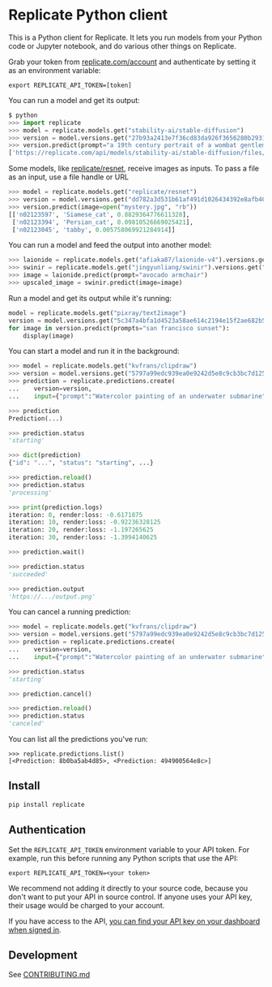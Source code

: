 # Replicate Python client

This is a Python client for Replicate. It lets you run models from your Python code or Jupyter notebook, and do various other things on Replicate.

Grab your token from [replicate.com/account](https://replicate.com/account) and authenticate by setting it as an environment variable:

```
export REPLICATE_API_TOKEN=[token]
```

You can run a model and get its output:

```python
$ python
>>> import replicate
>>> model = replicate.models.get("stability-ai/stable-diffusion")
>>> version = model.versions.get("27b93a2413e7f36cd83da926f3656280b2931564ff050bf9575f1fdf9bcd7478")
>>> version.predict(prompt="a 19th century portrait of a wombat gentleman")
['https://replicate.com/api/models/stability-ai/stable-diffusion/files/50fcac81-865d-499e-81ac-49de0cb79264/out-0.png']
```

Some models, like [replicate/resnet](/replicate/resnet), receive images as inputs. To pass a file as an input, use a file handle or URL

```python
>>> model = replicate.models.get("replicate/resnet")
>>> version = model.versions.get("dd782a3d531b61af491d1026434392e8afb40bfb53b8af35f727e80661489767")
>>> version.predict(image=open("mystery.jpg", "rb"))
[['n02123597', 'Siamese_cat', 0.8829364776611328],
 ['n02123394', 'Persian_cat', 0.09810526669025421],
 ['n02123045', 'tabby', 0.005758069921284914]]
```

You can run a model and feed the output into another model:

```python
>>> laionide = replicate.models.get("afiaka87/laionide-v4").versions.get("b21cbe271e65c1718f2999b038c18b45e21e4fba961181fbfae9342fc53b9e05")
>>> swinir = replicate.models.get("jingyunliang/swinir").versions.get("660d922d33153019e8c263a3bba265de882e7f4f70396546b6c9c8f9d47a021a")
>>> image = laionide.predict(prompt="avocado armchair")
>>> upscaled_image = swinir.predict(image=image)
```

Run a model and get its output while it's running:

```python
model = replicate.models.get("pixray/text2image")
version = model.versions.get("5c347a4bfa1d4523a58ae614c2194e15f2ae682b57e3797a5bb468920aa70ebf")
for image in version.predict(prompts="san francisco sunset"):
    display(image)
```

You can start a model and run it in the background:

```python
>>> model = replicate.models.get("kvfrans/clipdraw")
>>> version = model.versions.get("5797a99edc939ea0e9242d5e8c9cb3bc7d125b1eac21bda852e5cb79ede2cd9b")
>>> prediction = replicate.predictions.create(
...    version=version,
...    input={"prompt":"Watercolor painting of an underwater submarine"})

>>> prediction
Prediction(...)

>>> prediction.status
'starting'

>>> dict(prediction)
{"id": "...", "status": "starting", ...}

>>> prediction.reload()
>>> prediction.status
'processing'

>>> print(prediction.logs)
iteration: 0, render:loss: -0.6171875
iteration: 10, render:loss: -0.92236328125
iteration: 20, render:loss: -1.197265625
iteration: 30, render:loss: -1.3994140625

>>> prediction.wait()

>>> prediction.status
'succeeded'

>>> prediction.output
'https://.../output.png'
```

You can cancel a running prediction:

```python
>>> model = replicate.models.get("kvfrans/clipdraw")
>>> version = model.versions.get("5797a99edc939ea0e9242d5e8c9cb3bc7d125b1eac21bda852e5cb79ede2cd9b")
>>> prediction = replicate.predictions.create(
...    version=version,
...    input={"prompt":"Watercolor painting of an underwater submarine"})

>>> prediction.status
'starting'

>>> prediction.cancel()

>>> prediction.reload()
>>> prediction.status
'canceled'
```

You can list all the predictions you've run:

```
>>> replicate.predictions.list()
[<Prediction: 8b0ba5ab4d85>, <Prediction: 494900564e8c>]
```

## Install

```sh
pip install replicate
```

## Authentication

Set the `REPLICATE_API_TOKEN` environment variable to your API token. For example, run this before running any Python scripts that use the API:

```
export REPLICATE_API_TOKEN=<your token>
```

We recommend not adding it directly to your source code, because you don't want to put your API in source control. If anyone uses your API key, their usage would be charged to your account.

If you have access to the API, [you can find your API key on your dashboard when signed in](https://replicate.com).

## Development

See [CONTRIBUTING.md](CONTRIBUTING.md)
